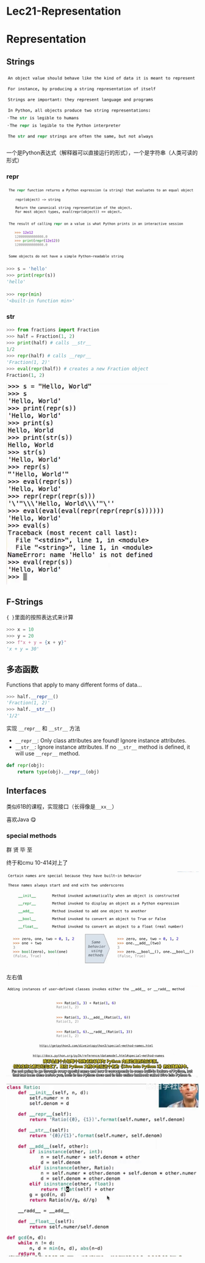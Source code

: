 # Lec21-Representation

# Representation

## Strings
![alt text](image.png)
一个是Python表达式（解释器可以直接运行的形式），一个是字符串（人类可读的形式）

### repr
![alt text](image-1.png)

```python
>>> s = 'hello'
>>> print(repr(s))
'hello'

>>> repr(min)
'<built-in function min>'
```
### str

```python
>>> from fractions import Fraction
>>> half = Fraction(1, 2)
>>> print(half) # calls __str__
1/2
>>> repr(half) # calls __repr__
'Fraction(1, 2)'
>>> eval(repr(half)) # creates a new Fraction object
Fraction(1, 2)
```

![alt text](image-2.png)

## F-Strings
`{ }`里面的按照表达式来计算
````python
>>> x = 10
>>> y = 20
>>> f"x + y = {x + y}"
'x + y = 30'
````



## 多态函数

Functions that apply to many different forms of data...

```python
>>> half.__repr__()
'Fraction(1, 2)'
>>> half.__str__()
'1/2'
```


实现 `__repr__` 和 `__str__` 方法
- `__repr__`: Only class attributes are found! Ignore instance attributes.
- `__str__`: Ignore instance attributes. If no `__str__` method is defined, it will use `__repr__` method.

```python
def repr(obj):
    return type(obj).__repr__(obj)
```

## Interfaces
类似61B的课程，实现接口（长得像是`__xx__`）

喜欢Java :yum:


### special methods

群 贤 毕 至

终于和cmu 10-414对上了

![alt text](image-3.png)

左右值

![alt text](image-4.png)


![alt text](image-5.png)


